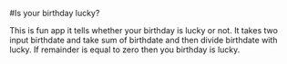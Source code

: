 #Is your birthday lucky?


This is  fun app it tells whether your birthday is lucky or not. It takes two input birthdate and take sum of birthdate  and then divide birthdate with lucky. If remainder is equal to zero then you birthday is lucky. 
